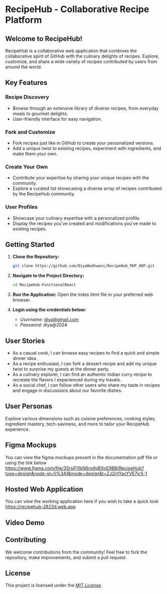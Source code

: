 # RecipeHub - Collaborative Recipe Platform

## Welcome to RecipeHub!

RecipeHub is a collaborative web application that combines the collaborative spirit of GitHub with the culinary delights of recipes. Explore, customize, and share a wide variety of recipes contributed by users from around the world.

## Key Features

### Recipe Discovery
- Browse through an extensive library of diverse recipes, from everyday meals to gourmet delights.
- User-friendly interface for easy navigation.

### Fork and Customize
- Fork recipes just like in GitHub to create your personalized versions.
- Add a unique twist to existing recipes, experiment with ingredients, and make them your own.

### Create Your Own
- Contribute your expertise by sharing your unique recipes with the community.
- Explore a curated list showcasing a diverse array of recipes contributed by the RecipeHub community.

### User Profiles
- Showcase your culinary expertise with a personalized profile.
- Display the recipes you've created and modifications you've made to existing recipes.

## Getting Started

1. **Clone the Repository:**
    ```bash
   git clone https://github.com/DiyaWadhwani/RecipeHub_PDP_OOP.git

2. **Navigate to the Project Directory:**
    ```bash
   cd RecipeHub-FunctionalReact

3. **Run the Application:**
    Open the index.html file in your preferred web browser.
    
4. **Login using the credentials below:**
    - _Username:_ diya@gmail.com
    - _Password:_ diya@2024

## User Stories

- As a casual cook, I can browse easy recipes to find a quick and simple dinner idea.
- As a recipe enthusiast, I can fork a dessert recipe and add my unique twist to surprise my guests at the dinner party.
- As a culinary explorer, I can find an authentic Indian curry recipe to recreate the flavors I experienced during my travels.
- As a social chef, I can follow other users who share my taste in recipes and engage in discussions about our favorite dishes.

## User Personas

Explore various dimensions such as cuisine preferences, cooking styles, ingredient mastery, tech-saviness, and more to tailor your RecipeHub experience.

## Figma Mockups

You can view the figma mockups present in the documentation pdf file or using the link below
https://www.figma.com/file/3SrsjFI1bN6nqfqBXoE9BB/RecipeHub?type=design&node-id=0%3A1&mode=design&t=ZJ2irtYacYVE7ic5-1


## Hosted Web Application

You can view the working application here if you wish to take a quick look
https://recipehub-2822d.web.app

## Video Demo



## Contributing

We welcome contributions from the community! Feel free to fork the repository, make improvements, and submit a pull request.

## License

This project is licensed under the [MIT License](LICENSE).
